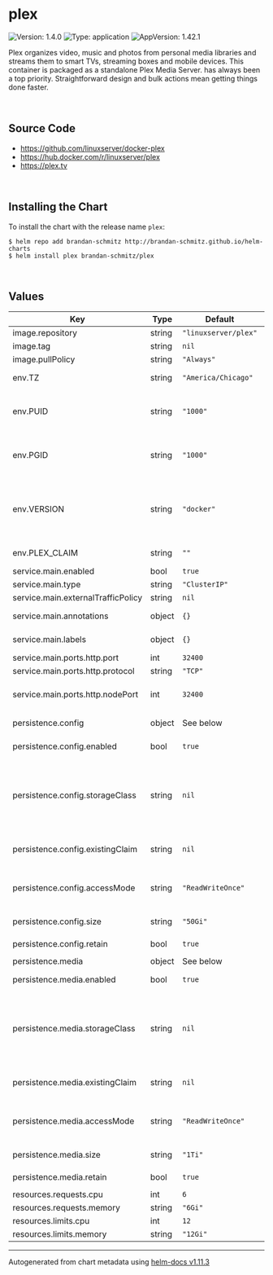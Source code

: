 # plex

![Version: 1.4.0](https://img.shields.io/badge/Version-1.4.0-informational?style=flat-square) ![Type: application](https://img.shields.io/badge/Type-application-informational?style=flat-square) ![AppVersion: 1.42.1](https://img.shields.io/badge/AppVersion-1.42.1-informational?style=flat-square)

Plex organizes video, music and photos from personal media libraries and streams them to smart TVs, streaming boxes and mobile devices. This container is packaged as a standalone Plex Media Server. has always been a top priority. Straightforward design and bulk actions mean getting things done faster.

<br>

## Source Code

* <https://github.com/linuxserver/docker-plex>
* <https://hub.docker.com/r/linuxserver/plex>
* <https://plex.tv>

<br>

## Installing the Chart

To install the chart with the release name `plex`:

```console
$ helm repo add brandan-schmitz http://brandan-schmitz.github.io/helm-charts
$ helm install plex brandan-schmitz/plex
```

<br>

## Values

| Key | Type | Default | Description |
|-----|------|---------|-------------|
| image.repository | string | `"linuxserver/plex"` | image repository |
| image.tag | string | `nil` | image tag |
| image.pullPolicy | string | `"Always"` | image pull policy |
| env.TZ | string | `"America/Chicago"` | Set the timezone that will be used by the container |
| env.PUID | string | `"1000"` | Set the user ID that the container will run Plex as. This is useful when using a shared volume with something like Syncthing for file syncing. |
| env.PGID | string | `"1000"` | Set the group ID that the container will run Plex as. This is useful when using a shared volume with something like Syncthing for file syncing. |
| env.VERSION | string | `"docker"` | Set the Plex version that the container should pull and use. Valid options are below. docker, latest, public, or a specific version. Reference https://github.com/linuxserver/docker-plex#application-setup |
| env.PLEX_CLAIM | string | `""` | Set the Plex claim token obtained from https://plex.tv/claim |
| service.main.enabled | bool | `true` | Enables or disables the service |
| service.main.type | string | `"ClusterIP"` | Set the service type |
| service.main.externalTrafficPolicy | string | `nil` | [[ref](https://kubernetes.io/docs/tutorials/services/source-ip/)] |
| service.main.annotations | object | `{}` | Provide additional annotations which may be required. |
| service.main.labels | object | `{}` | Provide additional labels which may be required. |
| service.main.ports.http.port | int | `32400` | The port number |
| service.main.ports.http.protocol | string | `"TCP"` | Port protocol. |
| service.main.ports.http.nodePort | int | `32400` | Specify the nodePort value for the LoadBalancer and NodePort service types. [[ref]](https://kubernetes.io/docs/concepts/services-networking/service/#type-nodeport) |
| persistence.config | object | See below | Persistence for Plex configuration and cache files. |
| persistence.config.enabled | bool | `true` | Enables or disables the persistence item |
| persistence.config.storageClass | string | `nil` | Storage Class for the config volume. If set to `-`, dynamic provisioning is disabled. If set to something else, the given storageClass is used. If undefined (the default) or set to null, no storageClassName spec is set, choosing the default provisioner. |
| persistence.config.existingClaim | string | `nil` | If you want to reuse an existing claim, the name of the existing PVC can be passed here. |
| persistence.config.accessMode | string | `"ReadWriteOnce"` | AccessMode for the persistent volume. Make sure to select an access mode that is supported by your storage provider! [[ref]](https://kubernetes.io/docs/concepts/storage/persistent-volumes/#access-modes) |
| persistence.config.size | string | `"50Gi"` | The amount of storage that is requested for the persistent volume. |
| persistence.config.retain | bool | `true` | Set to true to retain the PVC upon `helm uninstall` |
| persistence.media | object | See below | Persistence for Plex media files. |
| persistence.media.enabled | bool | `true` | Enables or disables the persistence item |
| persistence.media.storageClass | string | `nil` | Storage Class for the config volume. If set to `-`, dynamic provisioning is disabled. If set to something else, the given storageClass is used. If undefined (the default) or set to null, no storageClassName spec is set, choosing the default provisioner. |
| persistence.media.existingClaim | string | `nil` | If you want to reuse an existing claim, the name of the existing PVC can be passed here. |
| persistence.media.accessMode | string | `"ReadWriteOnce"` | AccessMode for the persistent volume. Make sure to select an access mode that is supported by your storage provider! [[ref]](https://kubernetes.io/docs/concepts/storage/persistent-volumes/#access-modes) |
| persistence.media.size | string | `"1Ti"` | The amount of storage that is requested for the persistent volume. |
| persistence.media.retain | bool | `true` | Set to true to retain the PVC upon `helm uninstall` |
| resources.requests.cpu | int | `6` | CPU Request amount |
| resources.requests.memory | string | `"6Gi"` |  |
| resources.limits.cpu | int | `12` | CPU Limit amount |
| resources.limits.memory | string | `"12Gi"` | Memory Limit amount |

----------------------------------------------
Autogenerated from chart metadata using [helm-docs v1.11.3](https://github.com/norwoodj/helm-docs/releases/v1.11.3)